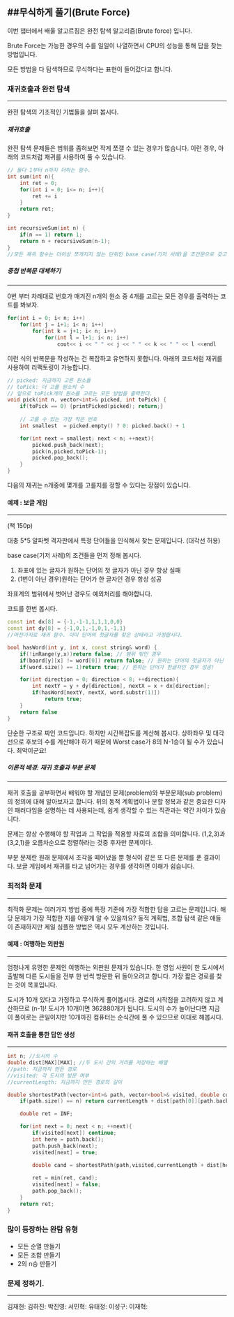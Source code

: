 ##무식하게 풀기(Brute Force)
-------------------------------------
이번 챕터에서 배울 알고르짐은 완전 탐색 알고리즘(Brute force) 입니다. 


Brute Force는 가능한 경우의 수를 일일이 나열하면서 CPU의 성능을 통해 답을 찾는 방법입니다.

모든 방법을 다 탐색하므로 무식하다는 표현이 들어갔다고 합니다.

### 재귀호출과 완전 탐색
-------------------------------------

완전 탐색의 기초적인 기법들을 살펴 봅시다.

##### 재귀호출
완전 탐색 문제들은 범위를 좁혀보면 작게 쪼갤 수 있는 경우가 많습니다. 
이런 경우, 아래의 코드처럼 재귀를 사용하여 풀 수 있습니다. 

```C++
// 둘다 1부터 n까지 더하는 함수.
int sum(int n){
    int ret = 0;
    for(int i = 0; i<= n; i++){
        ret += i
    }
    return ret;
}

int recursiveSum(int n) {
    if(n == 1) return 1;
    return n + recursiveSum(n-1);
}
//모든 재귀 함수는 더이상 쪼개지지 않는 단위인 base case(기저 사례)을 조건문으로 갖고 있어야 합니다.
```

##### 중첩 반복문 대체하기
---------------------------------------
0번 부터 차례대로 번호가 매겨진 n개의 원소 중 4개를 고르는 모든 경우를 출력하는 코드를 봐보자.

```C
for(int i = 0; i< n; i++)
    for(int j = i+1; i< n; i++)
        for(int k = j+1; i< n; i++)
            for(int l = l+1; i< n; i++)
                cout<< i << " " << j << " " << k << " " << l <<endl
```

이런 식의 반복문을 작성하는 건 복잡하고 유연하지 못합니다.
아래의 코드처럼 재귀를 사용하여 리팩토링이 가능합니다.


```C
// picked: 지금까지 고른 원소들
// toPick: 더 고를 원소의 수
// 앞으로 toPick개의 원소를 고르는 모든 방법을 출력한다.
void pick(int n, vector<int>& picked, int toPick) {
    if(toPick == 0) {printPicked(picked); return;}
    
    // 고를 수 있는 가장 작은 번호
    int smallest  = picked.empty() ? 0: picked.back() + 1

    for(int next = smallest; next < n; ++next){
        picked.push_back(next);
        pick(n,picked,toPick-1);
        picked.pop_back();
    }
}
```
다음의 재귀는 n개중에 몇개를 고를지를 정할 수 있다는 장점이 있습니다.

#### 예제 : 보글 게임
-------------------------------------
(책 150p)

대충 5*5 알파벳 격자판에서 특정 단어들을 인식해서 찾는 문제입니다. (대각선 허용)

base case(기저 사례)의 조건들을 먼저 정해 봅시다.
1. 좌표에 있는 글자가 원하는 단어의 첫 글자가 아닌 경우 항상 실패
2. (1번이 아닌 경우)원하는 단어가 한 글자인 경우 항상 성공

좌표계의 범위에서 벗어난 경우도 예외처리를 해야합니다.

코드를 한번 봅시다. 
```C++
const int dx[8] = {-1,-1-1,1,1,1,0,0}
const int dy[8] = {-1,0,1,-1,0,1,-1,1}
//마찬가지로 재귀 함수. 이미 단어의 첫글자를 찾은 상태라고 가정합시다.

bool hasWord(int y, int x, const string& word) {
    if(!inRange(y,x))return false; // 범위 밖인 경우
    if(board[y][x] != word[0]) return false; // 원하는 단어의 첫글자가 아닌 경우
    if(word.size() == 1)return true; // 원하는 단어가 한글자인 경우 성공!

    for(int direction = 0; direction < 8; ++direction){
        int nextY = y + dy[direction], nextX = x + dx[direction];
        if(hasWord[nextY, nextX, word.substr(1)])
            return true;
    }
    return false
}
```
단순한 구조로 짜인 코드입니다. 하지만 시간복잡도를 계산해 봅시다.
상하좌우 및 대각선으로 후보의 수를 계산해야 하기 때문에 Worst case가 8의 N-1승이 될 수가 있습니다. 최악이군요!

##### 이론적 배경: 재귀 호출과 부분 문제
------------------------------
재귀 호출을 공부하면서 배워야 할 개념인 문제(problem)와 부분문제(sub problem)의 정의에 대해 알아보자고 합니다. 
뒤의 동적 계획법이나 분할 정복과 같은 중요한 디자인 패러다임을 설명하는 데 사용되는데, 쉽게 생각할 수 있는 직관과는 약간 차이가 있습니다.

문제는 항상 수행해야 할 작업과 그 작업을 적용할 자료의 조합을 의미합니다. 
(1,2,3)과 (3,2,1)을 오름차순으로 정렬하라는 것중 후자만 문제이다.

부분 문제란 원래 문제에서 조각을 떼어냈을 뿐 형식이 같은 또 다른 문제를 푼 결과이다.
보글 게임에서 재귀를 타고 넘어가는 경우를 생각하면 이해가 쉽습니다.


### 최적화 문제
---------------------------------------------
최적화 문제는 여러가지 방법 중에 특정 기준에 가장 적합한 답을 고르는 문제입니다. 
해당 문제가 가장 적합한 지를 어떻게 알 수 있을까요?
동적 계획법, 조합 탐색 같은 애들이 존재하지만 제일 심플한 방법은 역시 모두 계산하는 것입니다. 

#### 예제 : 여행하는 외판원
---------------------------------------------------------
엄청나게 유명한 문제인 여행하는 외판원 문제가 있습니다. 
한 영업 사원이 한 도시에서 출발해 다른 도시들을 전부 한 번씩 방문한 뒤 돌아오려고 합니다. 가장 짧은 경로를 찾는 것이 목표입니다.

도시가 10개 있다고 가정하고 무식하게 풀어봅시다.
경로의 시작점을 고려하지 않고 계산하므로 (n-1)! 도시가 10개이면 362880개가 됩니다. 도시의 수가 늘어난다면 지금 이 풀이로는 큰일이지만 10개까진 컴퓨터는 순식간에 풀 수 있으므로 이대로 해봅시다.


#### 재귀 호출을 통한 답안 생성
-------------------------------------------
```C++
int n; //도시의 수
double dist[MAX][MAX]; //두 도시 간의 거리를 저장하는 배열
//path: 지금까지 만든 경로
//visited: 각 도시의 방문 여부
//currentLength: 지금까지 만든 경로의 길이

double shortestPath(vector<int>& path, vector<bool>& visited, double currentLength){
    if(path.size() == n) return currentLength + dist[path[0]][path.back()]//base case: N이 되었다는건 모두 순회했다는 의미.

    double ret = INF;

    for(int next = 0; next < n; ++next){
        if(visited[next]) continue;
        int here = path.back();
        path.push_back(next);
        visited[next] = true;

        double cand = shortestPath(path,visited,currentLength + dist[here][next])
        
        ret = min(ret, cand);
        visited[next] = false;
        path.pop_back();
    }
    return ret;
}
```

### 많이 등장하는 완탐 유형
- 모든 순열 만들기
- 모든 조합 만들기
- 2의 n승 만들기





### 문제 정하기.
-----------------------------------------------------------------
김재헌:
김하진:
박진영:
서민혁:
유태정:
이성구:
이재혁:
